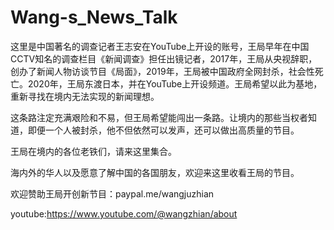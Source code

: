 # Wang-s_News_Talk
这里是中国著名的调查记者王志安在YouTube上开设的账号，王局早年在中国CCTV知名的调查栏目《新闻调查》担任出镜记者，2017年，王局从央视辞职，创办了新闻人物访谈节目《局面》，2019年，王局被中国政府全网封杀，社会性死亡。2020年，王局东渡日本，并在YouTube上开设频道。王局希望以此为基地，重新寻找在境内无法实现的新闻理想。

这条路注定充满艰险和不易，但王局希望能闯出一条路。让境内的那些当权者知道，即便一个人被封杀，他不但依然可以发声，还可以做出高质量的节目。

王局在境内的各位老铁们，请来这里集合。

海内外的华人以及愿意了解中国的各国朋友，欢迎来这里收看王局的节目。

欢迎赞助王局开创新节目：paypal.me/wangjuzhian

youtube:https://www.youtube.com/@wangzhian/about
